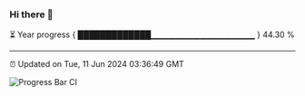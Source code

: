 ### Hi there 👋

⏳ Year progress { █████████████▁▁▁▁▁▁▁▁▁▁▁▁▁▁▁▁▁ } 44.30 %

---

⏰ Updated on Tue, 11 Jun 2024 03:36:49 GMT

![Progress Bar CI](https://github.com/IshwaranRudhara/GIT-ACTION/workflows/Progress%20Bar%20CI/badge.svg)
